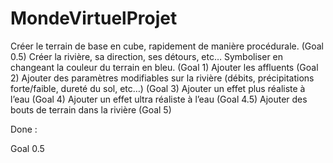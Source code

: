 # MondeVirtuelProjet

Créer le terrain de base en cube, rapidement de manière procédurale. (Goal 0.5)
Créer la rivière, sa direction, ses détours, etc… Symboliser en changeant la couleur du terrain en bleu. (Goal 1)
Ajouter les affluents (Goal 2)
Ajouter des paramètres modifiables sur la rivière (débits, précipitations forte/faible, dureté du sol, etc…) (Goal 3)
Ajouter un effet plus réaliste à l’eau (Goal 4)
Ajouter un effet ultra réaliste à l’eau (Goal 4.5)
Ajouter des bouts de terrain dans la rivière (Goal 5)

Done : 

Goal 0.5